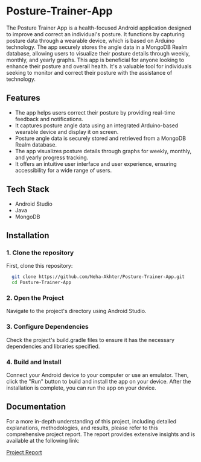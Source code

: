 # Posture-Trainer-App
The Posture Trainer App is a health-focused Android application designed to improve and correct an individual's posture. It functions by capturing posture data through a wearable device, which is based on Arduino technology. The app securely stores the angle data in a MongoDB Realm database, allowing users to visualize their posture details through weekly, monthly, and yearly graphs. This app is beneficial for anyone looking to enhance their posture and overall health. It's a valuable tool for individuals seeking to monitor and correct their posture with the assistance of technology.


## Features
- The app helps users correct their posture by providing real-time feedback and notifications.
- It captures posture angle data using an integrated Arduino-based wearable device and display it on screen.
- Posture angle data is securely stored and retrieved from a MongoDB Realm database.
- The app visualizes posture details through graphs for weekly, monthly, and yearly progress tracking.
- It offers an intuitive user interface and user experience, ensuring accessibility for a wide range of users.


## Tech Stack
- Android Studio
- Java
- MongoDB

## Installation

### 1. Clone the repository

First, clone this repository:

```bash
  git clone https://github.com/Neha-Akhter/Posture-Trainer-App.git
  cd Posture-Trainer-App

```
### 2. Open the Project
Navigate to the project's directory using Android Studio.

### 3. Configure Dependencies

Check the project's build.gradle files to ensure it has the necessary dependencies and libraries specified.

### 4. Build and Install

Connect your Android device to your computer or use an emulator. Then, click the "Run" button to build and install the app on your device. After the installation is complete, you can run the app on your device.


## Documentation

For a more in-depth understanding of this project, including detailed explanations, methodologies, and results, please refer to this comprehensive project report. The report provides extensive insights and is available at the following link:

[Project Report](https://github.com/Neha-Akhter/Posture-Trainer-App/blob/master/Project-report.pdf)

